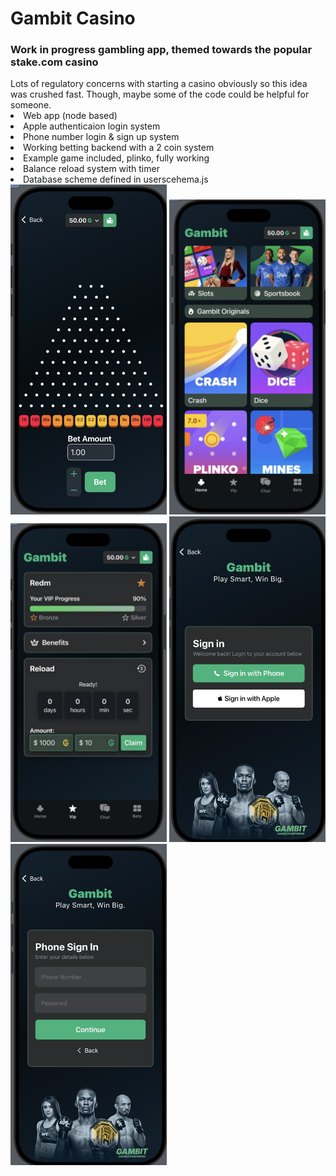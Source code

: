 <h1>Gambit Casino</h1>
<h3>Work in progress gambling app, themed towards the popular stake.com casino</h3>

<body>
  Lots of regulatory concerns with starting a casino obviously so this idea was crushed fast. Though, maybe some of the code could be helpful for someone.
  <li>
    Web app (node based)
  </li>
  <li>
    Apple authenticaion login system
  </li>
  <li>
    Phone number login & sign up system
  </li>
  <li>
    Working betting backend with a 2 coin system
  </li>
  <li>
    Example game included, plinko, fully working 
  </li>
  <li>
    Balance reload system with timer
  </li>
  <li>
    Database scheme defined in userscehema.js
  </li>

<img src="https://github.com/NMan1/gambit-casino/blob/main/ss1.jpg" alt="alt text" width="250">
<img src="https://github.com/NMan1/gambit-casino/blob/main/ss2.jpg" alt="alt text" width="250">
<img src="https://github.com/NMan1/gambit-casino/blob/main/ss3.jpg" alt="alt text" width="250">
<img src="https://github.com/NMan1/gambit-casino/blob/main/ss4.jpg" alt="alt text" width="250">
<img src="https://github.com/NMan1/gambit-casino/blob/main/ss5.jpg" alt="alt text" width="250">

</body>
